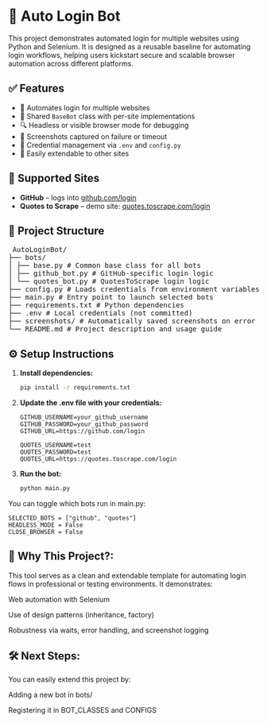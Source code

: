 # 🔐 Auto Login Bot

This project demonstrates automated login for multiple websites using Python and Selenium. It is designed as a reusable baseline for automating login workflows, helping users kickstart secure and scalable browser automation across different platforms.

## ✅ Features

- 🔄 Automates login for multiple websites
- 🧱 Shared `BaseBot` class with per-site implementations
- 🔍 Headless or visible browser mode for debugging
- 📸 Screenshots captured on failure or timeout
- 🔐 Credential management via `.env` and `config.py`
- 🧪 Easily extendable to other sites

## 🧪 Supported Sites

- **GitHub** – logs into [github.com/login](https://github.com/login)
- **Quotes to Scrape** – demo site: [quotes.toscrape.com/login](https://quotes.toscrape.com/login)


## 📂 Project Structure
<pre> AutoLoginBot/ 
├── bots/ 
│ ├── base.py # Common base class for all bots 
│ ├── github_bot.py # GitHub-specific login logic 
│ └── quotes_bot.py # QuotesToScrape login logic 
├── config.py # Loads credentials from environment variables 
├── main.py # Entry point to launch selected bots 
├── requirements.txt # Python dependencies 
├── .env # Local credentials (not committed) 
├── screenshots/ # Automatically saved screenshots on error 
└── README.md # Project description and usage guide </pre>

## ⚙️ Setup Instructions

1. **Install dependencies:**
   ```bash
   pip install -r requirements.txt

2. **Update the .env file with your credentials:**
    ```env
    GITHUB_USERNAME=your_github_username
    GITHUB_PASSWORD=your_github_password
    GITHUB_URL=https://github.com/login

    QUOTES_USERNAME=test
    QUOTES_PASSWORD=test
    QUOTES_URL=https://quotes.toscrape.com/login

3. **Run the bot:**
    ```bash
    python main.py

You can toggle which bots run in main.py:

    SELECTED_BOTS = ["github", "quotes"]
    HEADLESS_MODE = False
    CLOSE_BROWSER = False

## 🚀 Why This Project?:
This tool serves as a clean and extendable template for automating login flows in professional or testing environments. It demonstrates:

Web automation with Selenium

Use of design patterns (inheritance, factory)

Robustness via waits, error handling, and screenshot logging

## 🛠️ Next Steps:
You can easily extend this project by:

Adding a new bot in bots/

Registering it in BOT_CLASSES and CONFIGS
